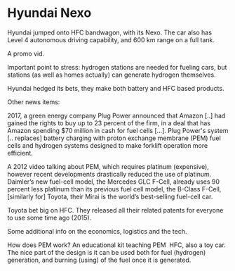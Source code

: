 # Hyundai Nexo


Hyundai jumped onto HFC bandwagon, with its Nexo. The car also has Level 4 autonomous driving capability, and 600 km range on a full tank.

A promo vid.

Important point to stress: hydrogen stations are needed for fueling cars, but stations (as well as homes actually) can generate hydrogen themselves.

Hyundai hedged its bets, they make both battery and HFC based products.

Other news items:

2017, a green energy company Plug Power announced that Amazon [..] had gained the rights to buy up to 23 percent of the firm, in a deal that has Amazon spending $70 million in cash for fuel cells [...]. Plug Power's system [.. replaces] battery charging with proton exchange membrane (PEM) fuel cells and hydrogen systems designed to make forklift operation more efficient.

A 2012 video talking about PEM, which requires platinum (expensive), however recent developments drastically reduced the use of platinum. Daimler’s new fuel-cell model, the Mercedes GLC F-Cell, already uses 90 percent less platinum than its previous fuel cell model, the B-Class F-Cell, [similarly for] Toyota, their Mirai is the world’s best-selling fuel-cell car.

Toyota bet big on HFC. They released all their related patents for everyone to use some time ago (2015).

Some additional info on the economics, logistics and the tech.

How does PEM work? An educational kit teaching PEM  HFC, also a toy car. The nice part of the design is it can be used both for fuel (hydrogen) generation, and burning (using) of the fuel once it is generated.













